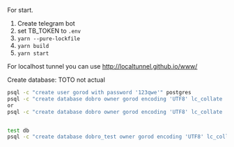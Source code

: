For start.
1. Create telegram bot
2. set TB_TOKEN to `.env`
3. `yarn --pure-lockfile`
4. `yarn build`
5. `yarn start`


For localhost tunnel you can use
http://localtunnel.github.io/www/


Create database: TOTO not actual
```sh
psql -c "create user gorod with password '123qwe'" postgres
psql -c "create database dobro owner gorod encoding 'UTF8' lc_collate 'ru_RU.utf8' LC_CTYPE 'ru_RU.UTF-8' template template0;" postgres
or
psql -c "create database dobro owner gorod encoding 'UTF8' lc_collate 'ru_RU.UTF-8' LC_CTYPE 'ru_RU.UTF-8' template template0;" postgres


test db
psql -c "create database dobro_test owner gorod encoding 'UTF8' lc_collate 'ru_RU.UTF-8' LC_CTYPE 'ru_RU.UTF-8' template template0;" postgres
```